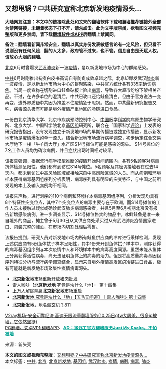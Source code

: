  <h2>又想甩锅？中共研究宣称北京新发地疫情源头…</h2> <p class="notice"><b>大陆网友注意：本文中的链接除此处和文末的<a href="https://github.com/bannedbook/fanqiang" >翻墙</a>软件下载和<a href="https://github.com/killgcd/justmysocks/blob/master/README.md">翻墙推荐</a>链接外全部为禁网链接，未翻墙状态下打不开，请勿点击。此为文字版禁闻，欲看图文视频完整版和更多禁闻，请下载<a href="https://github.com/bannedbook/fanqiang">翻墙软件或APP</a>后翻墙上禁闻网。</p><p>备注：翻墙看新闻非常安全，翻墙以真实身份发表敏感言论有一定风险，但只看不说则没有任何风险，翻的人太多，政府管不过来，也不管。信息自由是天赋人权，请放心大胆的翻墙。</b></p>  <div class="entry"> <p id="conimg"></p> <p><a href="https://www.bannedbook.org/bnews/tag/%e5%8c%97%e4%ba%ac/" class="st_tag internal_tag" rel="tag" title="标签 北京 下的日志">北京</a>6月时曾爆发<a href="https://www.bannedbook.org/bnews/tag/%e6%ad%a6%e6%b1%89%e8%82%ba%e7%82%8e/" class="st_tag internal_tag" rel="tag" title="标签 武汉肺炎 下的日志">武汉肺炎</a>新一波<a href="https://www.bannedbook.org/bnews/tag/%E7%96%AB%E6%83%85/" class="st_tag internal_tag" rel="tag" title="标签 疫情 下的日志">疫情</a>，是以新发地市场为中心的群聚感染。</p>  <p><a href="https://www.bannedbook.org/bnews/tag/%e4%b8%ad%e5%85%b1/" class="st_tag internal_tag" rel="tag" title="标签 中共 下的日志">中共</a>6月时刚推出抗疫白皮书高调自夸防疫成效卓越之际，北京却爆发武汉<a href="https://www.bannedbook.org/bnews/tag/%e8%82%ba%e7%82%8e/" class="st_tag internal_tag" rel="tag" title="标签 肺炎 下的日志">肺炎</a>新一波疫情，是以新发地市场为中心的群聚感染，中共官方统计共有335宗确诊<a href="https://www.bannedbook.org/bnews/tag/%E7%97%85%E4%BE%8B/" class="st_tag internal_tag" rel="tag" title="标签 病例 下的日志">病例</a>。当局一度宣称在切割进口鲑鱼砧板上验出<a href="https://www.bannedbook.org/bnews/tag/%e7%97%85%e6%af%92/" class="st_tag internal_tag" rel="tag" title="标签 病毒 下的日志">病毒</a>，导致各大超市纷纷下架相关产品。不过，在许多单位的澄清后，中共已改口还给鲑鱼清白，但由于官方说法一变再变，遭外界质疑中共因为掩盖不住疫情急于甩锅。然而，中共最新研究报告又称，病毒源头极有可能是境外疫情严重地区的冷链进口食品。</p> <p>一份由北京清华大学、北京市疾病预防控制中心、<span class='wp_keywordlink_affiliate'><a href="https://www.bannedbook.org/" title="中国" target="_blank">中国</a></span>医学<span class='wp_keywordlink'><a href="https://www.bannedbook.org/forum11/topic309.html" title="禁片：“科学”的棍子" target="_blank">科学</a></span>院病原生物学研究所、北京大学、中国科学院北京<a href="https://www.bannedbook.org/bnews/tag/%E5%9F%BA%E5%9B%A0%E7%BB%84/" class="st_tag internal_tag" rel="tag" title="标签 基因组 下的日志">基因组</a>研究所，联合在「国家科学<span class='wp_keywordlink_affiliate'><a href="https://www.bannedbook.org/bnews/comments/" title="新闻评论" target="_blank">评论</a></span>」上发表的研究报告指出，没有发现独立于新发地市场的早期传播链或独立传播链，显示新发地市场是疫情爆发的单一源头。结合新发地市场流行病学调查，初步确定综合交易大厅地下一楼「牛羊肉大厅」水产区S14号摊位可能是感染的源头。 S14号摊位的7名工作人员均为确诊病例，并且症状出现时间相对较早。</p>  <p>该报告强调，根据流行病学模型推断的疫情开始时间范围内，共有5名顾客对病毒抗体检测呈阳性，他们都有到访过S14号摊位。5名顾客及其密切接触者在过去14天内，都未到访过中高风险区域或接触来自中高风险区域的人员。而从病例和环境样本获得病毒基因组序列分析表明，病毒序列具有明显的突变特征，与中国之前所发现的本土及输入病例均不相同。</p> <p>该报告声称，进行测序的110个病例和环境样本病毒基因组序列，分析发现均具有8个特征性突变位点，其中7个突变位点的病毒主要存在于欧洲。而S14号摊位的工作人员未接触过疑似或确诊武汉肺炎病毒感染者，并且5月至6月初期北京没有报告新增感染病例。进一步调查显示，S14号摊位售卖的物品中，冰鲜鲑鱼是唯一来自境外的商品，摊主曾于5月30日从某供应商处采买过从有武汉肺炎疫情国家进口、包装完整的鲑鱼，在市场内切割处理后零售。</p>  <p>该报告提到，研究人员对新发地市场内所有鲑鱼供应商的冷库进行采样检测，发现上述供应商有5份鱼体拭子样本呈阳性，其中1份未开封鱼体拭子样本中，测序获得的病毒基因组序列与本次疫情中人和环境样本中的病毒高度同源。虽然未能从鱼体上分离获得活性病毒，尚无法证明鱼体上的病毒的活力。但是将高质量病毒基因组序列特征分析与流行病学调查结合，显示来自境外疫情高发区的冷链进口食品，极有可能就是新发地市场聚集性疫情病毒源头。</p> <ul class='op-related-articles' title='相关阅读'> <li><a href='https://www.bannedbook.org/bnews/headline/20200929/1405223.html' target='_blank'><b>北京新发地</b>市场重新开放猪肉批发</a></li> <li><a href='https://www.bannedbook.org/bnews/funmedia/20200719/1363095.html' target='_blank'>雷人咖啡【<b>北京新发地</b> 究竟是块什么「地】」 第十四集</a></li> <li><a href='https://www.bannedbook.org/bnews/baitai/20200712/1359761.html' target='_blank'>上万人解除隔离<b>北京新发地</b>市场重启</a></li> <li><a href='https://www.bannedbook.org/bnews/bannedvideo/20200710/1358445.html' target='_blank'><b>北京新发地</b> 究竟是块什么「地」【五毛无间道】｜雷人咖啡☕️ 第十四集</a></li> <li><a href='https://www.bannedbook.org/bnews/bannedvideo/20200630/1352846.html' target='_blank'><b>北京新发地</b>，地名藏玄机？811</a></li> </ul> <p class="texttj"> <a href="https://www.bannedbook.org/forum23/topic22702.html" target="_blank">V2ray机场-安全可靠经济 高速无限流量翻墙服务(10.25日gfw大屠杀，很多ip被墙，它依然坚挺)</a><br/> <a href="https://github.com/bannedbook/fanqiang/wiki/%E7%A6%81%E9%97%BB%E7%BD%91%E5%AE%89%E5%8D%93%E7%BF%BB%E5%A2%99%E6%96%B0%E9%97%BBAPP" target="_blank">PC翻墙、安卓VPN翻墙APP</a>、<span onclick="window.open('https://github.com/killgcd/justmysocks/blob/master/README.md')" style="font-weight:bold;color:#00A191;cursor:pointer;text-decoration:underline;outline:none">AD：搬瓦工官方翻墙服务Just My Socks，不怕被墙</span></p><p> 来源：新头壳 </p><a name='sharetosocial'></a>       <div><b>本文的图文或视频完整版</b>：<a href='https://www.bannedbook.org/bnews/cbnews/20201028/1421584.html'>又想甩锅？中共研究宣称北京新发地疫情源头…</a></div>  </div><!--END ENTRY--> <div class="postfooter"> <div>本文标签：<a href="https://www.bannedbook.org/bnews/tag/%e4%b8%ad%e5%85%b1/" rel="tag">中共</a>, <a href="https://www.bannedbook.org/bnews/tag/%e5%8c%97%e4%ba%ac/" rel="tag">北京</a>, <a href="https://www.bannedbook.org/bnews/tag/%E5%8C%97%E4%BA%AC%E6%96%B0%E5%8F%91%E5%9C%B0/" rel="tag">北京新发地</a>, <a href="https://www.bannedbook.org/bnews/tag/%E5%9F%BA%E5%9B%A0%E7%BB%84/" rel="tag">基因组</a>, <a href="https://www.bannedbook.org/bnews/tag/%e6%ad%a6%e6%b1%89%e8%82%ba%e7%82%8e/" rel="tag">武汉肺炎</a>, <a href="https://www.bannedbook.org/bnews/tag/%E7%96%AB%E6%83%85/" rel="tag">疫情</a>, <a href="https://www.bannedbook.org/bnews/tag/%E7%97%85%E4%BE%8B/" rel="tag">病例</a>, <a href="https://www.bannedbook.org/bnews/tag/%e7%97%85%e6%af%92/" rel="tag">病毒</a>, <a href="https://www.bannedbook.org/bnews/tag/%e8%82%ba%e7%82%8e/" rel="tag">肺炎</a></div>  </div><!--END POSTFOOTER--> 